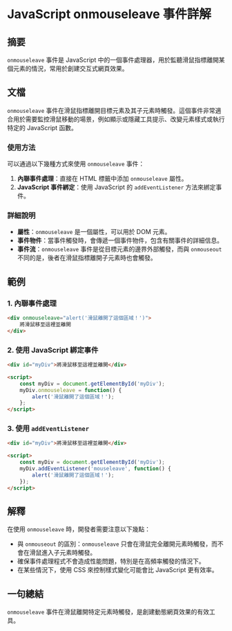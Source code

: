<!--
Meta Description: # JavaScript onmouseleave 事件詳解 ## 摘要 `onmouseleave` 事件是 JavaScript 中的一個事件處理器，用於監聽滑鼠指標離開某個元素的情況，常用於創建交互式網頁效果。 ## 文檔 `onmouseleave` 事件在滑鼠指標離開目標元素及其子元素時觸...
Meta Keywords: onmouseleave, mydiv, javascript, div, html
-->

# JavaScript onmouseleave 事件詳解

## 摘要
`onmouseleave` 事件是 JavaScript 中的一個事件處理器，用於監聽滑鼠指標離開某個元素的情況，常用於創建交互式網頁效果。

## 文檔
`onmouseleave` 事件在滑鼠指標離開目標元素及其子元素時觸發。這個事件非常適合用於需要監控滑鼠移動的場景，例如顯示或隱藏工具提示、改變元素樣式或執行特定的 JavaScript 函數。

### 使用方法
可以通過以下幾種方式來使用 `onmouseleave` 事件：
1. **內聯事件處理**：直接在 HTML 標籤中添加 `onmouseleave` 屬性。
2. **JavaScript 事件綁定**：使用 JavaScript 的 `addEventListener` 方法來綁定事件。

### 詳細說明
- **屬性**：`onmouseleave` 是一個屬性，可以用於 DOM 元素。
- **事件物件**：當事件觸發時，會傳遞一個事件物件，包含有關事件的詳細信息。
- **事件流**：`onmouseleave` 事件是從目標元素的邊界外部觸發，而與 `onmouseout` 不同的是，後者在滑鼠指標離開子元素時也會觸發。

## 範例
### 1. 內聯事件處理
```html
<div onmouseleave="alert('滑鼠離開了這個區域！')">
    將滑鼠移至這裡並離開
</div>
```

### 2. 使用 JavaScript 綁定事件
```html
<div id="myDiv">將滑鼠移至這裡並離開</div>

<script>
    const myDiv = document.getElementById('myDiv');
    myDiv.onmouseleave = function() {
        alert('滑鼠離開了這個區域！');
    };
</script>
```

### 3. 使用 `addEventListener`
```html
<div id="myDiv">將滑鼠移至這裡並離開</div>

<script>
    const myDiv = document.getElementById('myDiv');
    myDiv.addEventListener('mouseleave', function() {
        alert('滑鼠離開了這個區域！');
    });
</script>
```

## 解釋
在使用 `onmouseleave` 時，開發者需要注意以下幾點：
- 與 `onmouseout` 的區別：`onmouseleave` 只會在滑鼠完全離開元素時觸發，而不會在滑鼠進入子元素時觸發。
- 確保事件處理程式不會造成性能問題，特別是在高頻率觸發的情況下。
- 在某些情況下，使用 CSS 來控制樣式變化可能會比 JavaScript 更有效率。

## 一句總結
`onmouseleave` 事件在滑鼠離開特定元素時觸發，是創建動態網頁效果的有效工具。